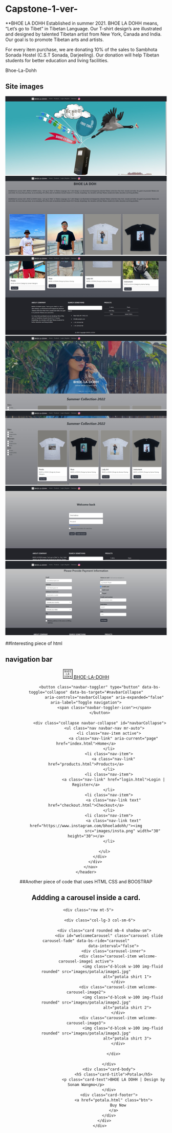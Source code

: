 # Capstone-1-ver-

**BHOE LA DOHH
Established in summer 2021. 
BHOE LA DOHH means, “Let’s go to Tibet” in Tibetan Language. Our T-shirt design’s are illustrated and designed by talented Tibetan artist from New York, Canada and India. Our goal is to promote Tibetan arts and artists.

For every item purchase, we are donating 10% of the sales to Sambhota Sonada Hostel (C.S.T Sonada, Darjeeling). Our donation will help Tibetan students for better education and living facilities.

Bhoe-La-Dohh


## Site images
![homepage img](screenshots/image1.jpg)
![homepage img 2](screenshots/image%202.jpg)
![homepage img3](screenshots/image3.jpg)
![products img](screenshots/image%20r.jpg)
![products img](screenshots/image7.jpg)
![login page](screenshots/image%205.jpg)
![checkout page](screenshots/image8.jpg)


##Interesting piece of html
## navigation bar
<header>
        <nav class="navbar navbar-expand-lg navbar-dark fixed-top bg-dark bg-primary">
            <div class="container">
                <a class="navbar-brand" href="index.html">
                    <img src="images/logo.png" width="30" height="30" class="d-inline-block align-top"
                        alt="BHOE-LA-DOHH Logo">
                    BHOE-LA-DOHH
                </a>

                <button class="navbar-toggler" type="button" data-bs-toggle="collapse" data-bs-target="#navbarCollapse"
                    aria-controls="navbarCollapse" aria-expanded="false" aria-label="Toggle navigation">
                    <span class="navbar-toggler-icon"></span>
                </button>

                <div class="collapse navbar-collapse" id="navbarCollapse">
                    <ul class="nav navbar-nav mr-auto">
                        <li class="nav-item active">
                            <a class="nav-link" aria-current="page" href="index.html">Home</a>
                        </li>
                        <li class="nav-item">
                            <a class="nav-link" href="products.html">Products</a>
                        </li>
                        <li class="nav-item">
                            <a class="nav-link" href="login.html">Login | Register</a>
                        </li>
                        <li class="nav-item">
                            <a class="nav-link text" href="checkout.html">Checkout</a>
                        </li>
                        <li class="nav-item">
                            <a class="nav-link text" href="https://www.instagram.com/bhoeladohh/"><img
                                    src="images/insta.png" width="30" height="30"></a>
                        </li>

                    </ul>
                </div>
            </div>
        </nav>
    </header>

##Another piece of code that uses HTML CSS and BOOSTRAP 
## Addding a carousel inside a card.

      <div class="row mt-5">

                <div class="col-lg-3 col-sm-6">

                    <div class="card rounded mb-4 shadow-sm">
                        <div id="welcomeCarousel" class="carousel slide carousel-fade" data-bs-ride="carousel"
                            data-interval="false">
                            <div class="carousel-inner">
                                <div class="carousel-item welcome-carousel-image1 active">
                                    <img class="d-blcok w-100 img-fluid rounded" src="images/potala/image1.jpg"
                                        alt="potala shirt 1">
                                </div>
                                <div class="carousel-item welcome-carousel-image2">
                                    <img class="d-blcok w-100 img-fluid rounded" src="images/potala/image2.jpg"
                                        alt="potala shirt 2">
                                </div>
                                <div class="carousel-item welcome-carousel-image3">
                                    <img class="d-blcok w-100 img-fluid rounded" src="images/potala/image3.jpg"
                                        alt="potala shirt 3">
                                </div>

                            </div>

                        </div>
                        <div class="card-body">
                            <h5 class="card-title">Potala</h5>
                            <p class="card-text">BHOE LA DOHH | Design by Sonam Wangmo</p>
                        </div>
                        <div class="card-footer">
                            <a href="potala.html" class="btn">
                                Buy Now
                            </a>
                        </div>
                    </div>
                </div>
